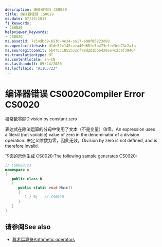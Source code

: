 ```yaml
---
description: 编译器错误 CS0020
title: 编译器错误 CS0020
ms.date: 07/20/2015
f1_keywords:
- CS0020
helpviewer_keywords:
- CS0020
ms.assetid: 7a54db39-6530-4e34-aa17-a90f85223d08
ms.openlocfilehash: d1dc52c140caea40e65fc5b473efee3ed73c2a1a
ms.sourcegitcommit: 5b475c1855b32cf78d2d1bbb4295e4c236f39464
ms.translationtype: MT
ms.contentlocale: zh-CN
ms.lasthandoff: 09/24/2020
ms.locfileid: "91165723"
---
```

# <a name="compiler-error-cs0020"></a><span data-ttu-id="33dad-103">编译器错误 CS0020</span><span class="sxs-lookup"><span data-stu-id="33dad-103">Compiler Error CS0020</span></span>

<span data-ttu-id="33dad-104">被常数零除</span><span class="sxs-lookup"><span data-stu-id="33dad-104">Division by constant zero</span></span>  
  
 <span data-ttu-id="33dad-105">表达式在除法运算的分母中使用了文本（不是变量）值零。</span><span class="sxs-lookup"><span data-stu-id="33dad-105">An expression uses a literal (not variable) value of zero in the denominator of a division operation.</span></span> <span data-ttu-id="33dad-106">未定义除数为零，因此无效。</span><span class="sxs-lookup"><span data-stu-id="33dad-106">Division by zero is not defined, and is therefore invalid.</span></span>  
  
 <span data-ttu-id="33dad-107">下面的示例生成 CS0020:</span><span class="sxs-lookup"><span data-stu-id="33dad-107">The following sample generates CS0020:</span></span>  
  
```csharp  
// CS0020.cs  
namespace x  
{  
   public class b  
   {  
      public static void Main()  
      {  
         1 / 0;   // CS0020  
      }  
   }  
}  
```  
  
## <a name="see-also"></a><span data-ttu-id="33dad-108">请参阅</span><span class="sxs-lookup"><span data-stu-id="33dad-108">See also</span></span>

- [<span data-ttu-id="33dad-109">算术运算符</span><span class="sxs-lookup"><span data-stu-id="33dad-109">Arithmetic operators</span></span>](../language-reference/operators/arithmetic-operators.md)
